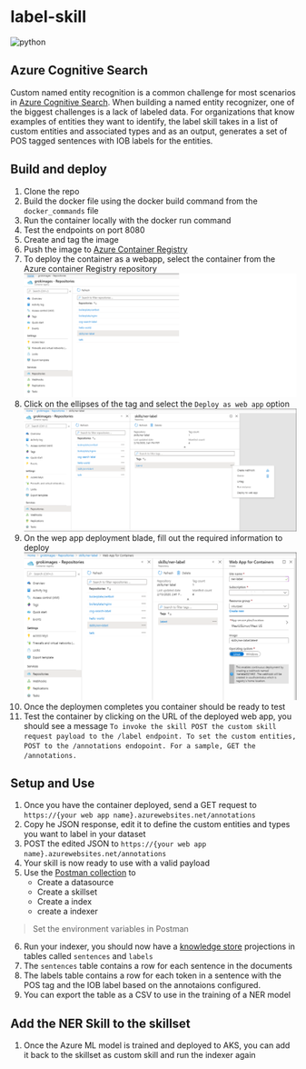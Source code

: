 # label-skill
![python](https://img.shields.io/static/v1?label=Language&message=python&color=orange)
## Azure Cognitive Search
Custom named entity recognition is a common challenge for most scenarios in [Azure Cognitive Search](https://docs.microsoft.com/en-us/azure/search/search-what-is-azure-search). When building a named entity recognizer, one of the biggest challenges is a lack of labeled data. For organizations that know examples of entities they want to identify, the label skill takes in a list of custom entities and associated types and as an output, generates a set of POS tagged sentences with IOB labels for the entities. 

## Build and deploy
1. Clone the repo
2. Build the docker file using the docker build command from the `docker_commands` file
3. Run the container locally with the docker run command
4. Test the endpoints on port 8080
5. Create and tag the image 
6. Push the image to [Azure Container Registry](https://docs.microsoft.com/en-us/azure/container-registry/container-registry-get-started-docker-cli)
7. To deploy the container as a webapp, select the container from the Azure container Registry repository
![Select image to deploy](imgs/deploy1.png) 
8. Click on the ellipses of the tag and select the `Deploy as web app` option  
![Select deploy as web app](imgs/deploy2.png) 
9. On the wep app deployment blade, fill out the required information to deploy 
![Complete web app deployment](imgs/deploy3.png) 
10. Once the deploymen completes you container should be ready to test
11. Test the container by clicking on the URL of the deployed web app, you should see a message `To invoke the skill POST the custom skill request payload to the /label endpoint. To set the custom entities, POST to the /annotations endopoint. For a sample, GET the /annotations.`

## Setup and Use

1. Once you have the container deployed, send a GET request to `https://{your web app name}.azurewebsites.net/annotations`
2. Copy he JSON response, edit it to define the custom entities and types you want to label in your dataset
3. POST the edited JSON to `https://{your web app name}.azurewebsites.net/annotations` 
4. Your skill is now ready to use with a valid payload
5. Use the [Postman collection](cog_search/postman_collection) to 
    + Create a datasource
    + Create a skillset
    + Create a index
    + create a indexer

>Set the environment variables in Postman
6. Run your indexer, you should now have a [knowledge store](https://docs.microsoft.com/en-us/azure/search/knowledge-store-concept-intro) projections in tables called `sentences` and `labels`
7. The `sentences` table contains a row for each sentence in the documents
8. The labels table contains a row for each token in a sentence with the POS tag and the IOB label based on the annotaions configured.
9. You can export the table as a CSV to use in the training of a NER model

## Add the NER Skill to the skillset

1. Once the Azure ML model is trained and deployed to AKS, you can add it back to the skillset as custom skill and run the indexer again
